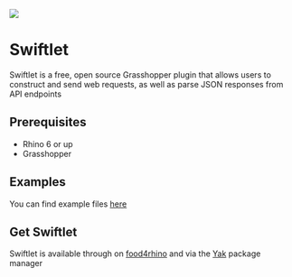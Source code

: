 ![](https://github.com/enmerk4r/Swiftlet/blob/main/Assets/Logo/Logo_Readme.png)

# Swiftlet
Swiftlet is a free, open source Grasshopper plugin that allows users to construct and send web requests, as well as parse JSON responses from API endpoints

## Prerequisites
* Rhino 6 or up
* Grasshopper

## Examples
You can find example files [here](https://github.com/enmerk4r/Swiftlet/tree/main/Assets/Examples)

## Get Swiftlet
Swiftlet is available through on [food4rhino](https://www.food4rhino.com/en/app/swiftlet) and via the [Yak](https://developer.rhino3d.com/guides/yak/what-is-yak/) package manager
